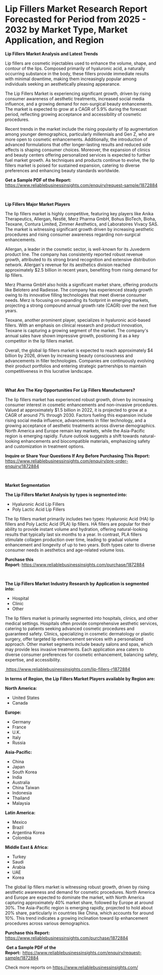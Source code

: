 <p><h1>Lip Fillers Market Research Report Forecasted for Period from 2025 -  2032 by Market Type, Market Application, and Region</h1></p><p><strong>Lip Fillers Market Analysis and Latest Trends</strong></p>
<p><p>Lip fillers are cosmetic injectables used to enhance the volume, shape, and contour of the lips. Composed primarily of hyaluronic acid, a naturally occurring substance in the body, these fillers provide immediate results with minimal downtime, making them increasingly popular among individuals seeking an aesthetically pleasing appearance. </p><p>The Lip Fillers Market is experiencing significant growth, driven by rising consumer awareness of aesthetic treatments, increased social media influence, and a growing demand for non-surgical beauty enhancements. The market is expected to grow at a CAGR of 5.9% during the forecast period, reflecting growing acceptance and accessibility of cosmetic procedures. </p><p>Recent trends in the market include the rising popularity of lip augmentation among younger demographics, particularly millennials and Gen Z, who are more open to cosmetic enhancements. Additionally, the introduction of advanced formulations that offer longer-lasting results and reduced side effects is shaping consumer choices. Moreover, the expansion of clinics and beauty centers offering personalized services is expected to further fuel market growth. As techniques and products continue to evolve, the lip fillers market is poised for sustained expansion, catering to diverse preferences and enhancing beauty standards worldwide.</p></p>
<p><strong>Get a Sample PDF of the Report:&nbsp;</strong> <a href="https://www.reliablebusinessinsights.com/enquiry/request-sample/1872884?utm_campaign=2662&utm_medium=2&utm_source=Github&utm_content=ia&utm_term=08032025&utm_id=lip-fillers">https://www.reliablebusinessinsights.com/enquiry/request-sample/1872884</a></p>
<p>&nbsp;</p>
<p><strong>Lip Fillers Major Market Players</strong></p>
<p><p>The lip fillers market is highly competitive, featuring key players like Anika Therapeutics, Allergan, Nestlé, Merz Pharma GmbH, Bohus BioTech, Bioha, Teoxane, Contura Limited, Zimmer Aesthetics, and Laboratoires Vivacy SAS. The market is witnessing significant growth driven by increasing aesthetic procedures and rising consumer awareness regarding non-surgical enhancements.</p><p>Allergan, a leader in the cosmetic sector, is well-known for its Juvederm product line. The company has consistently reported robust revenue growth, attributed to its strong brand recognition and extensive distribution network. Allergan's revenue for its aesthetics division reached approximately $2.5 billion in recent years, benefiting from rising demand for lip fillers.</p><p>Merz Pharma GmbH also holds a significant market share, offering products like Belotero and Radiesse. The company has experienced steady growth owing to its innovative filling technologies that meet diverse consumer needs. Merz is focusing on expanding its footprint in emerging markets, projecting a strong compound annual growth rate (CAGR) over the next five years.</p><p>Teoxane, another prominent player, specializes in hyaluronic acid-based fillers. With an emphasis on clinical research and product innovation, Teoxane is capturing a growing segment of the market. The company's annual sales have shown impressive growth, positioning it as a key competitor in the lip fillers market.</p><p>Overall, the global lip fillers market is expected to reach approximately $4 billion by 2026, driven by increasing beauty consciousness and advancements in filler technologies. Companies are continuously evolving their product portfolios and entering strategic partnerships to maintain competitiveness in this lucrative landscape.</p></p>
<p>&nbsp;</p>
<p><strong>What Are The Key Opportunities For Lip Fillers Manufacturers?</strong></p>
<p><p>The lip fillers market has experienced robust growth, driven by increasing consumer interest in cosmetic enhancements and non-invasive procedures. Valued at approximately $1.5 billion in 2022, it is projected to grow at a CAGR of around 7% through 2030. Factors fueling this expansion include rising social media influence, advancements in filler technology, and a growing acceptance of aesthetic treatments across diverse demographics. North America and Europe remain key markets, while the Asia-Pacific region is emerging rapidly. Future outlook suggests a shift towards natural-looking enhancements and biocompatible materials, emphasizing safety and customization in treatment options.</p></p>
<p><strong>Inquire or Share Your Questions If Any Before Purchasing This Report:</strong> <a href="https://www.reliablebusinessinsights.com/enquiry/pre-order-enquiry/1872884?utm_campaign=2662&utm_medium=2&utm_source=Github&utm_content=ia&utm_term=08032025&utm_id=lip-fillers">https://www.reliablebusinessinsights.com/enquiry/pre-order-enquiry/1872884</a></p>
<p>&nbsp;</p>
<p><strong>Market Segmentation</strong></p>
<p><strong>The Lip Fillers Market Analysis by types is segmented into:</strong></p>
<p><ul><li>Hyaluronic Acid Lip Fillers</li><li>Poly Lactic Acid Lip Fillers</li></ul></p>
<p><p>The lip fillers market primarily includes two types: Hyaluronic Acid (HA) lip fillers and Poly Lactic Acid (PLA) lip fillers. HA fillers are popular for their ability to provide instant volume and hydration, offering natural-looking results that typically last six months to a year. In contrast, PLA fillers stimulate collagen production over time, leading to gradual volume enhancement and longevity of up to two years. Both types cater to diverse consumer needs in aesthetics and age-related volume loss.</p></p>
<p><strong>Purchase this Report:&nbsp;</strong><a href="https://www.reliablebusinessinsights.com/purchase/1872884?utm_campaign=2662&utm_medium=2&utm_source=Github&utm_content=ia&utm_term=08032025&utm_id=lip-fillers">https://www.reliablebusinessinsights.com/purchase/1872884</a></p>
<p>&nbsp;</p>
<p><strong>The Lip Fillers Market Industry Research by Application is segmented into:</strong></p>
<p><ul><li>Hospital</li><li>Clinic</li><li>Other</li></ul></p>
<p><p>The lip fillers market is primarily segmented into hospitals, clinics, and other medical settings. Hospitals often provide comprehensive aesthetic services, catering to patients seeking advanced cosmetic procedures and guaranteed safety. Clinics, specializing in cosmetic dermatology or plastic surgery, offer targeted lip enhancement services with a personalized approach. Other market segments include beauty salons and spas, which may provide less invasive treatments. Each application area caters to diverse consumer preferences for cosmetic enhancement, balancing safety, expertise, and accessibility.</p></p>
<p><a href="https://www.reliablebusinessinsights.com/lip-fillers-r1872884?utm_campaign=2662&utm_medium=2&utm_source=Github&utm_content=ia&utm_term=08032025&utm_id=lip-fillers">&nbsp;https://www.reliablebusinessinsights.com/lip-fillers-r1872884</a></p>
<p><strong>In terms of Region, the Lip Fillers Market Players available by Region are:</strong></p>
<p>
    <p> <strong> North America: </strong>
        <ul>
            <li>United States</li>
            <li>Canada</li>
        </ul>
        </p> 
    <p> <strong> Europe: </strong>
        <ul>
            <li>Germany</li>
            <li>France</li>
            <li>U.K.</li>
            <li>Italy</li>
            <li>Russia</li>
        </ul>
        </p> 
    <p> <strong> Asia-Pacific: </strong>
        <ul>
            <li>China</li>
            <li>Japan</li>
            <li>South Korea</li>
            <li>India</li>
            <li>Australia</li>
            <li>China Taiwan</li>
            <li>Indonesia</li>
            <li>Thailand</li>
            <li>Malaysia</li>
        </ul>
        </p> 
    <p> <strong> Latin America: </strong>
        <ul>
            <li>Mexico</li>
            <li>Brazil</li>
            <li>Argentina Korea</li>
            <li>Colombia</li>
        </ul>
        </p> 
    <p> <strong> Middle East & Africa: </strong>
        <ul>
            <li>Turkey</li>
            <li>Saudi</li>
            <li>Arabia</li>
            <li>UAE</li>
            <li>Korea</li>
        </ul>
    </p>
    </p>
<p><p>The global lip fillers market is witnessing robust growth, driven by rising aesthetic awareness and demand for cosmetic procedures. North America and Europe are expected to dominate the market, with North America capturing approximately 40% market share, followed by Europe at around 30%. The Asia-Pacific region is emerging rapidly, projected to hold about 20% share, particularly in countries like China, which accounts for around 10%. This trend indicates a growing inclination toward lip enhancement procedures across various demographics.</p></p>
<p><strong>Purchase this Report: </strong><a href="https://www.reliablebusinessinsights.com/purchase/1872884?utm_campaign=2662&utm_medium=2&utm_source=Github&utm_content=ia&utm_term=08032025&utm_id=lip-fillers">https://www.reliablebusinessinsights.com/purchase/1872884</a></p>
<p>&nbsp;<strong>Get a Sample PDF of the Report:&nbsp;&nbsp;</strong><a href="https://www.reliablebusinessinsights.com/enquiry/request-sample/1872884?utm_campaign=2662&utm_medium=2&utm_source=Github&utm_content=ia&utm_term=08032025&utm_id=lip-fillers">https://www.reliablebusinessinsights.com/enquiry/request-sample/1872884</a></p>
<p><strong></strong></p>
<p>Check more reports on <a href="https://www.reliablebusinessinsights.com/?utm_campaign=2662&utm_medium=2&utm_source=Github&utm_content=ia&utm_term=08032025&utm_id=lip-fillers">https://www.reliablebusinessinsights.com/</a></p>